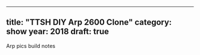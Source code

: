 ---
title: "TTSH DIY Arp 2600 Clone"
category: show
year: 2018
draft: true
----

Arp pics build notes









